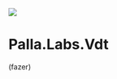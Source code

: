 ![](https://ci.appveyor.com/api/projects/status/github/mfpalladino/palla.labs.vdt?branch=master&svg=true)

# Palla.Labs.Vdt

(fazer)